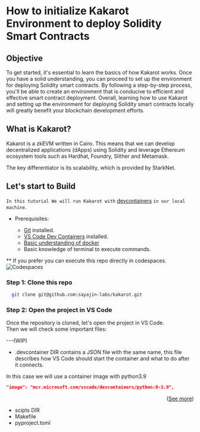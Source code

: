# How to initialize Kakarot Environment to deploy Solidity Smart Contracts

## Objective

To get started, it's essential to learn the basics of how Kakarot works. Once you have a solid understanding, you can proceed to set up the environment for deploying Solidity smart contracts. By following a step-by-step process, you'll be able to create an environment that is conducive to efficient and effective smart contract deployment.
Overall, learning how to use Kakarot and setting up the environment for deploying Solidity smart contracts locally will greatly benefit your blockchain development efforts.

## What is Kakarot?

Kakarot is a zkEVM written in Cairo. This means that we can develop decentralized applications (dApps) using Solidity and leverage Ethereum ecosystem tools such as Hardhat, Foundry, Slither and Metamask.

The key differentiator is its scalability, which is provided by StarkNet.

## Let's start to Build

`In this tutorial We will run Kakarot with` [devcontainers](https://code.visualstudio.com/docs/devcontainers/containers) `in our local machine`.

* Prerequisites:

  * [Git](https://git-scm.com/) installed.
  * [VS Code Dev Containers](ms-vscode-remote.remote-containers) installed.
  * [Basic understanding of docker](https://docs.docker.com/get-started/)
  * Basic knowledge of terminal to execute commands.

** If you prefer you can execute this repo directly in codespaces.
![Codespaces](../../img/codespaces.png)

### Step 1: Clone this repo

```bash
  git clone git@github.com:sayajin-labs/kakarot.git
```

### Step 2: Open the project in VS Code

Once the repository is cloned, let's open the project in VS Code.  
Then we will check some important files:

---(WIP)

* .devcontainer DIR contains a JSON file with the same name, this file describes how VS Code should start the container and what to do after it connects.

In this case we will use a container image with python3.9

```json
"image": "mcr.microsoft.com/vscode/devcontainers/python:0-3.9",
```

<p align="right">(<a href="https://code.visualstudio.com/docs/devcontainers/create-dev-container" target="_blank">See more</a>)
</p>

* scipts DIR
* Makefile
* pyproject.toml
